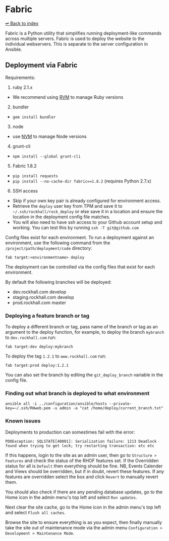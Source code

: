 # Fabric

[↫ Back to index](./README.md)

Fabric is a Python utility that simplifies running deployment-like commands across multiple servers. Fabric is used to deploy the website to the individual webservers. This is separate to the server configuration in Ansible.


## Deployment via Fabric

Requirements:

1. ruby 2.1.x
  - We recommend using [RVM](https://github.com/rvm/rvm) to manage Ruby versions

2. bundler
  - `gem install bundler`

3. node
  - use [NVM]() to manage Node versions

4. grunt-cli
  - `npm install --global grunt-cli`

5. Fabric 1.8.2
  - `pip install requests`
  - `pip install --no-cache-dir fabric==1.8.2` (requires Python 2.7.x)

6. SSH access
  - Skip if your own key pair is already configured for environment access.
  - Retrieve the `deploy` user key from TPM and save it to `~/.ssh/rockhall/rock_deploy` or else save it in a location and ensure the location in the deployment config file matches.
  - You will also need to have ssh access to your Github account setup and working. You can test this by running `ssh -T git@github.com`
  
Config files exist for each environment. To run a deployment against an environment, use the following command from the `/project/path/deployment/code` directory:

`fab target:<environmentname> deploy`

The deployment can be controlled via the config files that exist for each environment.

By default the following branches will be deployed:
- dev.rockhall.com develop
- staging.rockhall.com develop
- prod.rockhall.com master

### Deploying a feature branch or tag

To deploy a different branch or tag, pass name of the branch or tag as an argument to the deploy function, for example, to deploy the branch `mybranch` to `dev.rockhall.com` run:

`fab target:dev deploy:mybranch`

To deploy the tag `1.2.1` to `www.rockhall.com` run:

`fab target:prod deploy:1.2.1`

You can also set the branch by editing the `git_deploy_branch` variable in the config file. 

### Finding out what branch is deployed to what environment

```
ansible all -i ../configuration/ansible/hosts --private-key=~/.ssh/RHweb.pem -u admin -a "cat /home/deploy/current_branch.txt"
```

### Known issues

Deployments to production can somestimes fail with the error:

```
PDOException: SQLSTATE[40001]: Serialization failure: 1213 Deadlock found when trying to get lock; try restarting transaction: etc etc
```

If this happens, login to the site as an admin user, then go to `Structure > Features` and check the status of the RHOF features set. If the Overridden status for all is `Default` then everything should be fine. NB, Events Calender and Views should be overridden, but if in doubt, revert these features. If any features are overridden select the box and click `Revert` to manually revert them.

You should also check if there are any pending database updates, go to the Home icon in the admin menu's top left and select `Run updates`.

Next clear the site cache, go to the Home icon in the admin menu's top left and select `Flush all caches`.

Browse the site to ensure everything is as you expect, then finally manually take the site out of maintenance mode via the admin menu `Configuration > Development > Maintenance Mode`.
